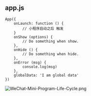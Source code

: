 ## app.js
```
App({
    onLaunch: function () {
        // 小程序启动之后 触发
    }
    onShow (options) {
        // Do something when show.
    },
    onHide () {
        // Do something when hide.
    },
    onError (msg) {
        console.log(msg)
    },
    globalData: 'I am global data'
})
```
![WeChat-Mini-Program-Life-Cycle.png](~@assets/image/WeChat-Mini-Program-Life-Cycle.png)
